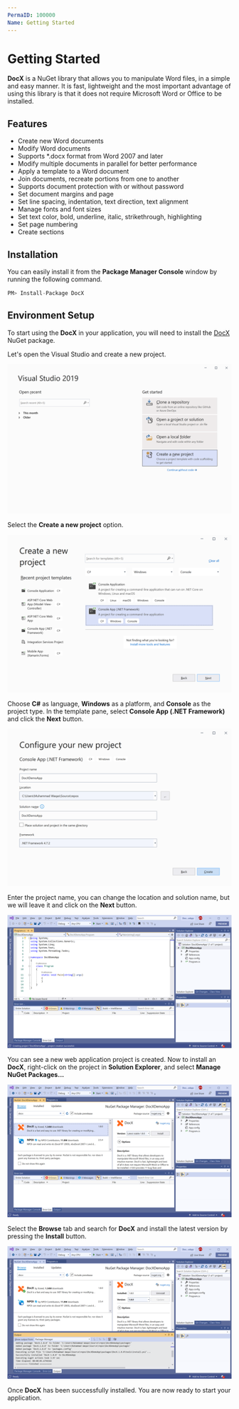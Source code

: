 ```yaml
---
PermaID: 100000
Name: Getting Started
---
```


# Getting Started

**DocX** is a NuGet library that allows you to manipulate Word files, in a simple and easy manner. It is fast, lightweight and the most important advantage of using this library is that it does not require Microsoft Word or Office to be installed.

## Features

 - Create new Word documents
 - Modify Word documents
 - Supports *.docx format from Word 2007 and later
 - Modify multiple documents in parallel for better performance
 - Apply a template to a Word document
 - Join documents, recreate portions from one to another
 - Supports document protection with or without password
 - Set document margins and page 
 - Set line spacing, indentation, text direction, text alignment
 - Manage fonts and font sizes
 - Set text color, bold, underline, italic, strikethrough, highlighting
 - Set page numbering
 - Create sections

## Installation

You can easily install it from the **Package Manager Console** window by running the following command.

```csharp
PM> Install-Package DocX
```

## Environment Setup

To start using the **DocX** in your application, you will need to install the [DocX](https://www.nuget.org/packages/DocX) NuGet package.

Let's open the Visual Studio and create a new project.

<img src="images/setup-1.png" alt="Create a new project">

Select the **Create a new project** option.

<img src="images/setup-2.png" alt="Select Console Application template">

Choose **C#** as language, **Windows** as a platform, and **Console** as the project type. In the template pane, select **Console App (.NET Framework)** and click the **Next** button.

<img src="images/setup-3.png" alt="Configure your new project">

Enter the project name, you can change the location and solution name, but we will leave it and click on the **Next** button.  

<img src="images/setup-4.png" alt="Console Application created">

You can see a new web application project is created. Now to install an **DocX**, right-click on the project in **Solution Explorer**, and select **Manage NuGet Packages...**

<img src="images/setup-5.png" alt="Install DocX">

Select the **Browse** tab and search for **DocX** and install the latest version by pressing the **Install** button. 

<img src="images/setup-6.png" alt="DocX installed successfully">

Once **DocX** has been successfully installed. You are now ready to start your application.
